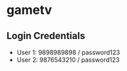 # gametv


## Login Credentials

-  User 1: 9898989898 / password123
-  User 2: 9876543210 / password123

